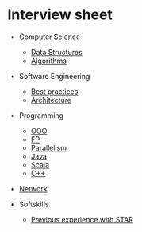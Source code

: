 Interview sheet
================

* Computer Science
    *   [Data Structures](./DataStructures.md)
    *   [Algorithms](./Algorithms.md)

* Software Engineering
    * [Best practices](./SoftwareEngineering.md)
    * [Architecture](./SoftwareArchitecture.md)

* Programming
    * [OOO](./ObjectOrientedProgramming.md)
    * [FP](./FunctionalProgramming.md)
    * [Parallelism](./ParallelProgramming.md)
    * [Java](./JavaInterviewSheet.md)
    * [Scala](./ScalaInterviewSheet.md)
    * [C++](./CppInterviewSheet.md)

* [Network](./Network.md)

* Softskills 
    * [Previous experience with STAR](./SoftSkillsQuestions.html) 